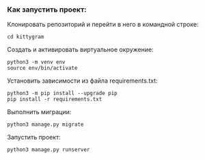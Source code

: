 ### Как запустить проект:
Клонировать репозиторий и перейти в него в командной строке:
```git clone https://github.com/yandex-praktikum/kittygram.git
cd kittygram
```

Cоздать и активировать виртуальное окружение:
```
python3 -m venv env
source env/bin/activate
```

Установить зависимости из файла requirements.txt:
```
python3 -m pip install --upgrade pip
pip install -r requirements.txt
```
Выполнить миграции:
```
python3 manage.py migrate
```
Запустить проект:
```
python3 manage.py runserver
```